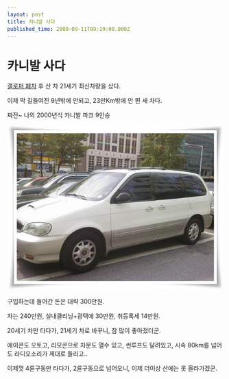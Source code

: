 ```yaml
---
layout: post
title: 카니발 사다
published_time: 2009-09-11T09:19:00.000Z
---
```


# 카니발 사다


[갤로퍼 폐차](../10126153.html "") 후 산 차 21세기 최신차량을 샀다.

이제 막 길들여진 9년밖에 안되고, 23만Km밖에 안 뛴 새 차다.

짜잔~ 나의 2000년식 카니발 파크 9인승

![](../pds/200909/11/80/a0109780_4aa9950098b3d.jpg)

구입하는데 들어간 돈은 대략 300만원.

차는 240만원, 실내클리닝+광택에 30만원, 취등록세 14만원.

20세기 차만 타다가, 21세기 차로 바꾸니, 참 많이 좋아졌더군.

에이콘도 오토고, 리모콘으로 차문도 열수 있고, 썬루프도 달려있고, 시속 80km를 넘어도 라디오소리가 제대로 들리고..

이제껏 4륜구동만 타다가, 2륜구동으로 넘어오니, 이제 더이상 산에는 못 올라가겠군.

